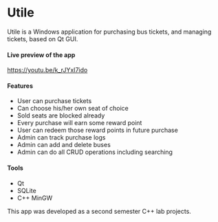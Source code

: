# Utile
Utile is a Windows application for purchasing bus tickets, and managing tickets, based on Qt GUI.

#### Live preview of the app
https://youtu.be/k_rJYxI7ido

#### Features
- User can purchase tickets
- Can choose his/her own seat of choice
- Sold seats are blocked already
- Every purchase will earn some reward point
- User can redeem those reward points in future purchase
- Admin can track purchase logs
- Admin can add and delete buses
- Admin can do all CRUD operations including searching

#### Tools
- Qt
- SQLite
- C++ MinGW

This app was developed as a second semester C++ lab projects. 

